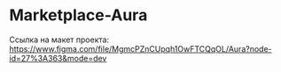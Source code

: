 # Marketplace-Aura

Ссылка на макет проекта:
https://www.figma.com/file/MgmcPZnCUpqh1OwFTCQqOL/Aura?node-id=27%3A363&mode=dev